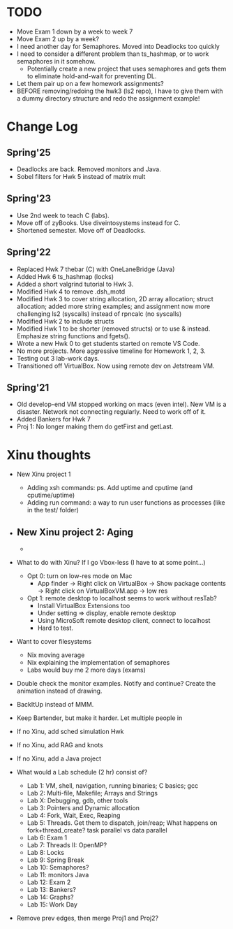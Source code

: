 # TODO
- Move Exam 1 down by a week to week 7
- Move Exam 2 up by a week?
- I need another day for Semaphores. Moved into Deadlocks too quickly
- I need to consider a different problem than ts_hashmap, or to work semaphores in it somehow.
  - Potentially create a new project that uses semaphores and gets them to eliminate hold-and-wait for preventing DL.
- Let them pair up on a few homework assignments?
- BEFORE removing/redoing the hwk3 (ls2 repo), I have to give them with a dummy directory structure and redo the assignment example!


# Change Log

## Spring'25
- Deadlocks are back. Removed monitors and Java.
- Sobel filters for Hwk 5 instead of matrix mult

## Spring'23
- Use 2nd week to teach C (labs).
- Move off of zyBooks. Use diveintosystems instead for C.
- Shortened semester. Move off of Deadlocks.


## Spring'22
- Replaced Hwk 7 thebar (C) with OneLaneBridge (Java)
- Added Hwk 6 ts_hashmap (locks)
- Added a short valgrind tutorial to Hwk 3.
- Modified Hwk 4 to remove .dsh_motd
- Modified Hwk 3 to cover string allocation, 2D array allocation; struct allocation; added more string examples; and assignment now more challenging ls2 (syscalls) instead of rpncalc (no syscalls)
- Modified Hwk 2 to include structs
- Modified Hwk 1 to be shorter (removed structs) or to use & instead. Emphasize string functions and fgets().
- Wrote a new Hwk 0 to get students started on remote VS Code.
- No more projects. More aggressive timeline for Homework 1, 2, 3. 
- Testing out 3 lab-work days.
- Transitioned off VirtualBox. Now using remote dev on Jetstream VM.

## Spring'21
- Old develop-end VM stopped working on macs (even intel). New VM is a disaster. Network not connecting regularly. Need to work off of it.
- Added Bankers for Hwk 7
- Proj 1: No longer making them do getFirst and getLast.

# Xinu thoughts
- New Xinu project 1
  - Adding xsh commands: ps. Add uptime and cputime (and cputime/uptime)
  - Adding run <prog> command: a way to run user functions as processes (like in the test/ folder)

- New Xinu project 2: Aging
  - 
  - 

- What to do with Xinu? If I go Vbox-less (I have to at some point...)
  - Opt 0: turn on low-res mode on Mac
    - App finder -> Right click on VirtualBox -> Show package contents -> Right click on VirtualBoxVM.app -> low res
  - Opt 1: remote desktop to localhost seems to work without resTab?
    - Install VirtualBox Extensions too
    - Under setting => display, enable remote desktop
    - Using MicroSoft remote desktop client, connect to localhost
    - Hard to test.
- Want to cover filesystems
  - Nix moving average
  - Nix explaining the implementation of semaphores
  - Labs would buy me 2 more days (exams)
- Double check the monitor examples. Notify and continue? Create the animation instead of drawing.
- BackItUp instead of MMM.
- Keep Bartender, but make it harder. Let multiple people in
- If no Xinu, add sched simulation Hwk
- If no Xinu, add RAG and knots
- If no Xinu, add a Java project

- What would a Lab schedule (2 hr) consist of?

  - Lab 1: VM, shell, navigation, running binaries; C basics; gcc
  - Lab 2: Multi-file, Makefile; Arrays and Strings
  - Lab X: Debugging, gdb, other tools
  - Lab 3: Pointers and Dynamic allocation
  - Lab 4: Fork, Wait, Exec, Reaping
  - Lab 5: Threads. Get them to dispatch, join/reap; What happens on fork+thread_create? task parallel vs data parallel
  - Lab 6: Exam 1
  - Lab 7: Threads II: OpenMP?
  - Lab 8: Locks
  - Lab 9: Spring Break
  - Lab 10: Semaphores?
  - Lab 11: monitors Java
  - Lab 12: Exam 2
  - Lab 13: Bankers?
  - Lab 14: Graphs?
  - Lab 15: Work Day

- Remove prev edges, then merge Proj1 and Proj2?
